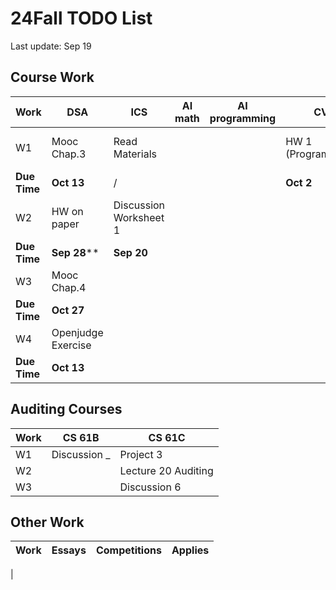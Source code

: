 # 24Fall TODO List
Last update: Sep 19

## Course Work

|Work|DSA|ICS|AI math|AI programming|CV|VCI|Discrete|CSstat|
|---|---|---|---|---|---|---|---|---|
|W1|Mooc Chap.3|Read Materials|||HW 1 (Programming)||Finish Auditing Chap.1||
|**Due Time**|**Oct 13**|/|||**Oct 2**|
|W2|HW on paper|Discussion Worksheet 1
|**Due Time**|**Sep 28****|**Sep 20**|
|W3|Mooc Chap.4||
|**Due Time**|**Oct 27**||
|W4|Openjudge Exercise||
|**Due Time**|**Oct 13**||

## Auditing Courses
|Work|CS 61B|CS 61C|
|---|---|--|
|W1|Discussion _|Project 3|
|W2||Lecture 20 Auditing|
|W3||Discussion 6|

## Other Work
|Work|Essays|Competitions|Applies|
|---|---|---|---|
|